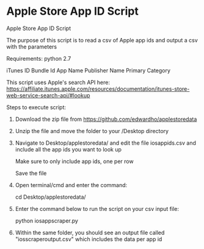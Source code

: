 # Apple Store App ID Script
Apple Store App ID Script

The purpose of this script is to read a csv of Apple app ids and output a csv with the parameters

Requirements: python 2.7

iTunes ID
Bundle Id
App Name
Publisher Name
Primary Category

This script uses Apple's search API here: 
https://affiliate.itunes.apple.com/resources/documentation/itunes-store-web-service-search-api/#lookup

Steps to execute script:

1. Download the zip file from https://github.com/edwardho/applestoredata

2. Unzip the file and move the folder to your /Desktop directory
 
3. Navigate to Desktop/applestoredata/ and edit the file iosappids.csv and include all the app ids you want to look up

    Make sure to only include app ids, one per row

    Save the file

4. Open terminal/cmd and enter the command:

    cd Desktop/applestoredata/

5. Enter the command below to run the script on your csv input file:

    python iosappscraper.py

6. Within the same folder, you should see an output file called "iosscraperoutput.csv" which includes the data per app id
